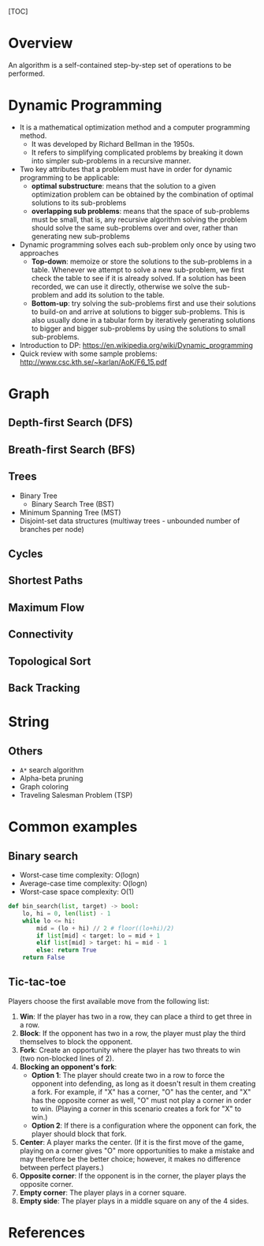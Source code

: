 [TOC]

# Overview

An algorithm is a self-contained step-by-step set of operations to be
performed.

# Dynamic Programming

- It is a mathematical optimization method and a computer programming
  method.
    + It was developed by Richard Bellman in the 1950s.
    + It refers to simplifying complicated problems by breaking it down
      into simpler sub-problems in a recursive manner.
- Two key attributes that a problem must have in order for dynamic
  programming to be applicable:
    + **optimal substructure**: means that the solution to a given
      optimization problem can be obtained by the combination of optimal
      solutions to its sub-problems
    + **overlapping sub problems**: means that the space of sub-problems
      must be small, that is, any recursive algorithm solving the
      problem should solve the same sub-problems over and over, rather
      than generating new sub-problems
- Dynamic programming solves each sub-problem only once by using two
  approaches
    + **Top-down**: memoize or store the solutions to the sub-problems in a
      table. Whenever we attempt to solve a new sub-problem, we first
      check the table to see if it is already solved. If a solution has
      been recorded, we can use it directly, otherwise we solve the
      sub-problem and add its solution to the table.
    + **Bottom-up**: try solving the sub-problems first and use their
      solutions to build-on and arrive at solutions to bigger
      sub-problems. This is also usually done in a tabular form by
      iteratively generating solutions to bigger and bigger sub-problems
      by using the solutions to small sub-problems.
- Introduction to DP: https://en.wikipedia.org/wiki/Dynamic_programming
- Quick review with some sample problems: http://www.csc.kth.se/~karlan/AoK/F6_15.pdf

# Graph

## Depth-first Search (DFS)

## Breath-first Search (BFS)

## Trees

- Binary Tree
    + Binary Search Tree (BST)
- Minimum Spanning Tree (MST)
- Disjoint-set data structures (multiway trees - unbounded number of
  branches per node)

## Cycles

## Shortest Paths

## Maximum Flow

## Connectivity

## Topological Sort

## Back Tracking


# String



## Others

- `A*` search algorithm
- Alpha-beta pruning
- Graph coloring
- Traveling Salesman Problem (TSP)

# Common examples

## Binary search

- Worst-case time complexity: O(logn)
- Average-case time complexity: O(logn)
- Worst-case space complexity: O(1)

```python
def bin_search(list, target) -> bool:
    lo, hi = 0, len(list) - 1
    while lo <= hi:
        mid = (lo + hi) // 2 # floor((lo+hi)/2)
        if list[mid] < target: lo = mid + 1
        elif list[mid] > target: hi = mid - 1
        else: return True
    return False
```

## Tic-tac-toe

Players choose the first available move from the following list:
1. **Win**: If the player has two in a row, they can place a third to
   get three in a row.
2. **Block**: If the opponent has two in a row, the player must play the
   third themselves to block the opponent.
3. **Fork**: Create an opportunity where the player has two threats to
   win (two non-blocked lines of 2).
4. **Blocking an opponent's fork**:
    - **Option 1**: The player should create two in a row to force the
      opponent into defending, as long as it doesn't result in them
      creating a fork. For example, if "X" has a corner, "O" has the
      center, and "X" has the opposite corner as well, "O" must not play
      a corner in order to win. (Playing a corner in this scenario
      creates a fork for "X" to win.)
    - **Option 2**: If there is a configuration where the opponent can
      fork, the player should block that fork.
5. **Center**: A player marks the center. (If it is the first move of
   the game, playing on a corner gives "O" more opportunities to make a
   mistake and may therefore be the better choice; however, it makes no
   difference between perfect players.)
6. **Opposite corner**: If the opponent is in the corner, the player
   plays the opposite corner.
7. **Empty corner**: The player plays in a corner square.
8. **Empty side**: The player plays in a middle square on any of the 4
   sides.

# References

[algo-visualizer]: https://github.com/parkjs814/AlgorithmVisualizer "Algorithm Visualizer"
[algo]: https://en.wikipedia.org/wiki/Algorithm "Wikipedia - Algorithm"
